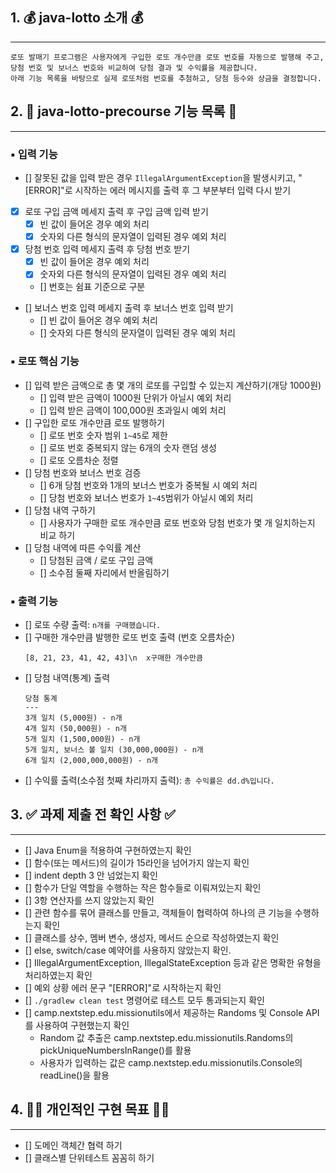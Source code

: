 ## 1. 💰 java-lotto 소개 💰
---
```
로또 발매기 프로그램은 사용자에게 구입한 로또 개수만큼 로또 번호를 자동으로 발행해 주고,
당첨 번호 및 보너스 번호와 비교하여 당첨 결과 및 수익률을 제공합니다.
아래 기능 목록을 바탕으로 실제 로또처럼 번호를 추첨하고, 당첨 등수와 상금을 결정합니다.
```
## 2. 📝 java-lotto-precourse 기능 목록 📝
---

### ▪️ 입력 기능

- [] 잘못된 값을 입력 받은 경우 `IllegalArgumentException`을 발생시키고,
  "[ERROR]"로 시작하는 에러 메시지를 출력 후 그 부분부터 입력 다시 받기
- [x] 로또 구입 금액 메세지 출력 후 구입 금액 입력 받기
    - [x] 빈 값이 들어온 경우 예외 처리
    - [x] 숫자외 다른 형식의 문자열이 입력된 경우 예외 처리
- [x] 당첨 번호 입력 메세지 출력 후 당첨 번호 받기
    - [x] 빈 값이 들어온 경우 예외 처리
    - [x] 숫자외 다른 형식의 문자열이 입력된 경우 예외 처리
    - [] 번호는 쉼표 기준으로 구분
- [] 보너스 번호 입력 메세지 출력 후 보너스 번호 입력 받기
    - [] 빈 값이 들어온 경우 예외 처리
    - [] 숫자외 다른 형식의 문자열이 입력된 경우 예외 처리

### ▪️ 로또 핵심 기능

- [] 입력 받은 금액으로 총 몇 개의 로또를 구입할 수 있는지 계산하기(개당 1000원)
    - [] 입력 받은 금액이 1000원 단위가 아닐시 예외 처리
    - [] 입력 받은 금액이 100,000원 초과일시 예외 처리
- [] 구입한 로또 개수만큼 로또 발행하기
    - [] 로또 번호 숫자 범위 `1~45`로 제한
    - [] 로또 번호 중복되지 않는 6개의 숫자 랜덤 생성
    - [] 로또 오름차순 정렬
- [] 당첨 번호와 보너스 번호 검증
    - [] 6개 당첨 번호와 1개의 보너스 번호가 중복될 시 예외 처리
    - [] 당첨 번호와 보너스 번호가 `1~45`범위가 아닐시 예외 처리
- [] 당첨 내역 구하기
    - [] 사용자가 구매한 로또 개수만큼 로또 번호와 당첨 번호가 몇 개 일치하는지 비교 하기
- [] 당첨 내역에 따른 수익률 계산
    - [] 당첨된 금액 / 로또 구입 금액
    - [] 소수점 둘째 자리에서 반올림하기

### ▪️ 출력 기능

- [] 로또 수량 출력: `n개를 구매했습니다.`
- [] 구매한 개수만큼 발행한 로또 번호 출력 (번호 오름차순)
    ```
    [8, 21, 23, 41, 42, 43]\n  x구매한 개수만큼
    ```
- [] 당첨 내역(통계) 출력
    ```
    당첨 통계
    ---
    3개 일치 (5,000원) - n개
    4개 일치 (50,000원) - n개
    5개 일치 (1,500,000원) - n개
    5개 일치, 보너스 볼 일치 (30,000,000원) - n개
    6개 일치 (2,000,000,000원) - n개
    ```
- [] 수익률 출력(소수점 첫째 차리까지 출력): `총 수익률은 dd.d%입니다.`

## 3. ✅ 과제 제출 전 확인 사항 ✅
---

- [] Java Enum을 적용하여 구현하였는지 확인
- [] 함수(또는 메서드)의 길이가 15라인을 넘어가지 않는지 확인
- [] indent depth 3 안 넘었는지 확인
- [] 함수가 단일 역할을 수행하는 작은 함수들로 이뤄져있는지 확인
- [] 3항 연산자를 쓰지 않았는지 확인
- [] 관련 함수를 묶어 클래스를 만들고, 객체들이 협력하여 하나의 큰 기능을 수행하는지 확인
- [] 클래스를 상수, 멤버 변수, 생성자, 메서드 순으로 작성하였는지 확인
- [] else, switch/case 예약어를 사용하지 않았는지 확인.
- [] IllegalArgumentException, IllegalStateException 등과 같은 명확한 유형을 처리하였는지 확인
- [] 예외 상황 에러 문구 "[ERROR]"로 시작하는지 확인
- [] `./gradlew clean test` 명령어로 테스트 모두 통과되는지 확인
- [] camp.nextstep.edu.missionutils에서 제공하는 Randoms 및 Console API를 사용하여 구현했는지 확인
    - Random 값 추출은 camp.nextstep.edu.missionutils.Randoms의 pickUniqueNumbersInRange()를 활용
    - 사용자가 입력하는 값은 camp.nextstep.edu.missionutils.Console의 readLine()을 활용

## 4. 👊🏻 개인적인 구현 목표 👊🏻
---
- [] 도메인 객체간 협력 하기
- [] 클래스별 단위테스트 꼼꼼히 하기 